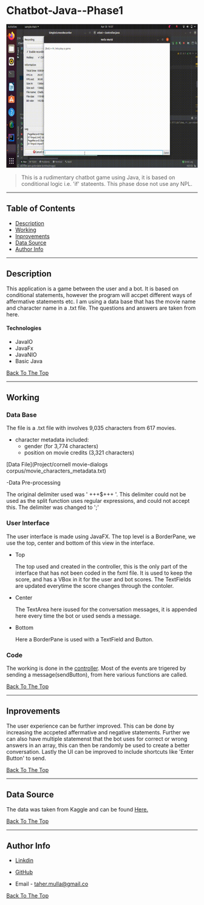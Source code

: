 # Chatbot-Java--Phase1

![Project Image](ChatbotPhase1NoAudio.gif)

> This is a rudimentary chatbot game using Java, it is based on conditional logic i.e. 'if' stateents. This phase dose not use any NPL.

---

## Table of Contents

- [Description](#description)
- [Working](#working)
- [Inprovements](#inprovements)
- [Data Source](#data-source)
- [Author Info](#author-info)

---

## Description

This application is a game between the user and a bot. It is based on conditional statements, however the program will accpet different ways of affermative statements etc. I am using a data base that has the movie name and character name in a .txt file. The questions and answers are taken from here.

#### Technologies

- JavaIO
- JavaFx
- JavaNIO
- Basic Java

[Back To The Top](#Chatbot-Java--Phase1)

---

## Working

### Data Base

  The file is a .txt file with involves 9,035 characters from 617 movies. 
  - character metadata included:
  	  - gender (for 3,774 characters)
	  - position on movie credits (3,321 characters)

  [Data File](Project/cornell movie-dialogs corpus/movie_characters_metadata.txt)

  -Data Pre-processing 
	
  The original delimiter used was ' +++$+++ '. This delimiter could not be used as the split function uses regular expressions, and could not accept this. The delimiter was changed to ';'

### User Interface 
  The user interface is made using JavaFX. The top level is a BorderPane, we use the top, center and bottom of this view in the interface. 

  - Top

	  The top used and created in the controller, this is the only part of the interface that has not been coded in the fxml file. It is used to keep the score, and has a VBox in it for the user and bot scores. The TextFields are updated everytime the score changes through the contoler. 

  - Center 

	  The TextArea here isused for the conversation messages, it is appended here every time the bot or used sends a message.

  - Bottom

 	  Here a BorderPane is used with a TextField and  Button. 

### Code
  The working is done in the [controller](Project/src/sample/Controller.java). Most of the events are trigered by sending a message(sendButton), from here various functions are called.

[Back To The Top](#Chatbot-Java--Phase1)

---

## Inprovements

The user experience can be further improved. This can be done by increasing the accpeted affermative and negative statements. Further we can also have multiple statemenst that the bot uses for correct or wrong answers in an array, this can then be randomly be used to create a better conversation. Lastly the UI can be improved to include shortcuts like 'Enter Button' to send. 

[Back To The Top](#Chatbot-Java--Phase1)

---

## Data Source

The data was taken from Kaggle and can be found [Here.](https://www.kaggle.com/fungusamongus/chatbot-data)

[Back To The Top](#Chatbot-Java--Phase1)

---

## Author Info

 - [Linkdin](www.linkedin.com/in/taher-mulla-8b9546136) 

 - [GitHub](https://github.com/taher-mulla)

 - Email - taher.mulla@gmail.co

[Back To The Top](#Chatbot-Java--Phase1)
